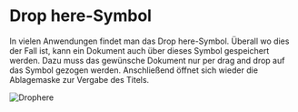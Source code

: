 # Drop here-Symbol

In vielen Anwendungen findet man das Drop here-Symbol. 
Überall wo dies der Fall ist, kann ein Dokument auch über dieses Symbol gespeichert werden.
Dazu muss das gewünsche Dokument nur per drag and drop auf das Symbol gezogen werden. Anschließend öffnet sich wieder die Ablagemaske zur Vergabe des Titels.

![Drophere](~/images/drophere.png)